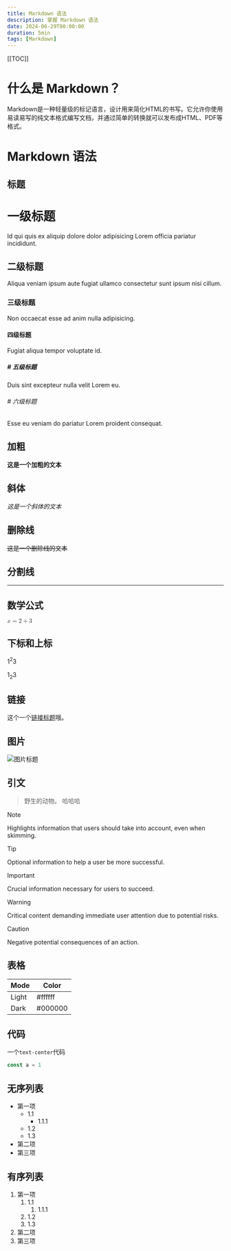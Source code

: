 ```yaml
---
title: Markdown 语法
description: 掌握 Markdown 语法
date: 2024-06-29T00:00:00
duration: 5min
tags: [Markdown]
---
```


[[TOC]]

# 什么是 Markdown？

Markdown是一种轻量级的标记语言，设计用来简化HTML的书写。它允许你使用易读易写的纯文本格式编写文档，并通过简单的转换就可以发布成HTML、PDF等格式。

# Markdown 语法

## 标题

# 一级标题

Id qui quis ex aliquip dolore dolor adipisicing Lorem officia pariatur incididunt.

## 二级标题

Aliqua veniam ipsum aute fugiat ullamco consectetur sunt ipsum nisi cillum.

### 三级标题

Non occaecat esse ad anim nulla adipisicing.

#### 四级标题

Fugiat aliqua tempor voluptate id.

##### # 五级标题

Duis sint excepteur nulla velit Lorem eu.

###### # 六级标题

Esse eu veniam do pariatur Lorem proident consequat.

## 加粗

**这是一个加粗的文本**

## 斜体

*这是一个斜体的文本*

## 删除线

~~这是一个删除线的文本~~

## 分割线

---

## 数学公式

<math xmlns="http://www.w3.org/1998/Math/MathML">
  <mrow>
    <mi>x</mi>
    <mo>=</mo>
    <mn>2</mn>
    <mo>+</mo>
    <mn>3</mn>
  </mrow>
</math>

## 下标和上标

1<sup>2</sup>3

1<sub>2</sub>3

## 链接

这个一个[链接标题](https://example.com)哦。

## 图片

![图片标题](/images/SSR猫川.png)

## 引文

> 野生的动物。
> 哈哈哈

> [!NOTE]
> Highlights information that users should take into account, even when skimming.

> [!TIP]
> Optional information to help a user be more successful.

> [!IMPORTANT]
> Crucial information necessary for users to succeed.

> [!WARNING]
> Critical content demanding immediate user attention due to potential risks.

> [!CAUTION]
> Negative potential consequences of an action.

## 表格

| Mode | Color |
| --- | --- |
| Light | #ffffff |
| Dark | #000000 |

## 代码

一个`text-center`代码

```ts
const a = 1
```

## 无序列表

- 第一项
  - 1.1
    - 1.1.1
  - 1.2
  - 1.3
- 第二项
- 第三项

## 有序列表

1. 第一项
   1. 1.1
      1. 1.1.1
   2. 1.2
   3. 1.3
2. 第二项
3. 第三项
